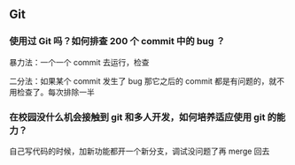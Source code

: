 ## Git

### 使用过 Git 吗？如何排查 200 个 commit 中的 bug ？

暴力法：一个一个 commit 去运行，检查

二分法：如果某个 commit 发生了 bug 那它之后的 commit 都是有问题的，就不用检查了。每次排除一半

### 在校园没什么机会接触到 git 和多人开发，如何培养适应使用 git 的能力？

自己写代码的时候，加新功能都开一个新分支，调试没问题了再 merge 回去